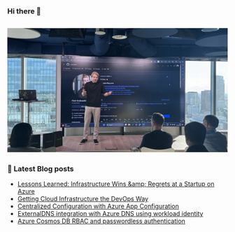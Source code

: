 ### Hi there 👋

![me at 16th birthday of WGUiSW community group meetup](https://github.com/krukowskid/krukowskid/blob/main/images/about-me.jpg)
---
### 📖 Latest Blog posts
<!-- CLOUDCHRONICLES:START -->
- [Lessons Learned: Infrastructure Wins &amp;amp; Regrets at a Startup on Azure](https://cloudchronicles.blog/blog/Lessons-Learned-Infrastructure-Wins-Regrets-at-a-Startup-on-Azure/)
- [Getting Cloud Infrastructure the DevOps Way](https://cloudchronicles.blog/blog/Getting-Cloud-Infrastructure-the-DevOps-Way/)
- [Centralized Configuration with Azure App Configuration](https://cloudchronicles.blog/blog/Centralized-Configuration-with-Azure-App-Configuration/)
- [ExternalDNS integration with Azure DNS using workload identity](https://cloudchronicles.blog/blog/ExternalDNS-integration-with-Azure-DNS-using-workload-identity/)
- [Azure Cosmos DB RBAC and passwordless authentication](https://cloudchronicles.blog/blog/Azure-Cosmos-DB-RBAC-and-passwordless-authentication/)
<!-- CLOUDCHRONICLES:END -->
